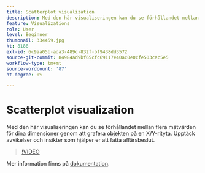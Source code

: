 ```yaml
---
title: Scatterplot visualization
description: Med den här visualiseringen kan du se förhållandet mellan flera mätvärden för dina dimensioner genom att grafera objekten på en X/Y-rityta. Upptäck avvikelser och insikter som hjälper er att fatta affärsbeslut.
feature: Visualizations
role: User
level: Beginner
thumbnail: 334459.jpg
kt: 8188
exl-id: 6c9aa05b-ada3-489c-832f-bf9438dd3572
source-git-commit: 84984ad9bf65cfc69117e40ac0e0cfe503cac5e5
workflow-type: tm+mt
source-wordcount: '87'
ht-degree: 0%

---
```


# Scatterplot visualization

Med den här visualiseringen kan du se förhållandet mellan flera mätvärden för dina dimensioner genom att grafera objekten på en X/Y-rityta. Upptäck avvikelser och insikter som hjälper er att fatta affärsbeslut.

>[!VIDEO](https://video.tv.adobe.com/v/334459/?quality=12&learn=on)

Mer information finns på [dokumentation](https://experienceleague.adobe.com/docs/analytics/analyze/analysis-workspace/visualizations/scatterplot.html?lang=en).
